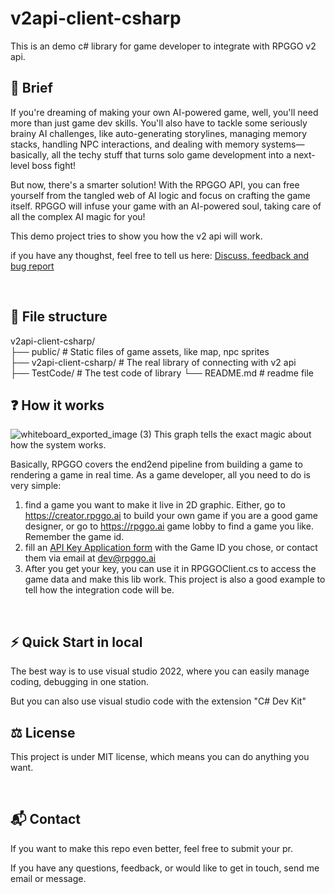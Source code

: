 # v2api-client-csharp

This is an demo c# library for game developer to integrate with RPGGO v2 api.

## 📖 Brief
If you're dreaming of making your own AI-powered game, well, you'll need more than just game dev skills. You'll also have to tackle some seriously brainy AI challenges, like auto-generating storylines, managing memory stacks, handling NPC interactions, and dealing with memory systems—basically, all the techy stuff that turns solo game development into a next-level boss fight!

But now, there's a smarter solution! With the RPGGO API, you can free yourself from the tangled web of AI logic and focus on crafting the game itself. RPGGO will infuse your game with an AI-powered soul, taking care of all the complex AI magic for you!

This demo project tries to show you how the v2 api will work.

if you have any thoughst, feel free to tell us here: [Discuss, feedback and bug report](https://github.com/RPGGO-AI/v2api-client-csharp/issues/1)

<br>

## 📂 File structure

v2api-client-csharp/ <br>
├── public/                # Static files of game assets, like map, npc sprites <br>
├── v2api-client-csharp/   # The real library of connecting with v2 api                
├── TestCode/              # The test code of library
└── README.md              # readme file <br>


## ❓ How it works

![whiteboard_exported_image (3)](https://github.com/user-attachments/assets/24b8aba6-db17-4dba-a5db-53d42a2c09ce)
This graph tells the exact magic about how the system works.

Basically, RPGGO covers the end2end pipeline from building a game to rendering a game in real time. As a game developer, all you need to do is very simple:
1. find a game you want to make it live in 2D graphic. Either, go to https://creator.rpggo.ai to build your own game if you are a good game designer, or go to https://rpggo.ai game lobby to find a game you like. Remember the game id.
2. fill an [API Key Application form](https://forms.gle/SgYbkZE2aDj38mhT9) with the Game ID you chose, or contact them via email at [dev@rpggo.ai](mailto:dev@rpggo.ai)
3. After you get your key, you can use it in RPGGOClient.cs to access the game data and make this lib work. This project is also a good example to tell how the integration code will be.

<br>


## ⚡️ Quick Start in local
The best way is to use visual studio 2022, where you can easily manage coding, debugging in one station.

But you can also use visual studio code with the extension "C# Dev Kit"


## ⚖️ License

This project is under MIT license, which means you can do anything you want.

<br>


## 📬 Contact

If you want to make this repo even better, feel free to submit your pr.

If you have any questions, feedback, or would like to get in touch, send me email or message. 
